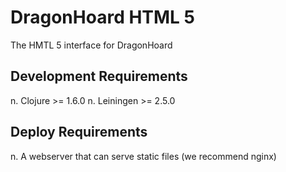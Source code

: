 # DragonHoard HTML 5

The HMTL 5 interface for DragonHoard

## Development Requirements

n. Clojure >= 1.6.0
n. Leiningen >= 2.5.0

## Deploy Requirements

n. A webserver that can serve static files (we recommend nginx)
